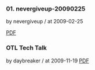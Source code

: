 ### 01. nevergiveup-20090225

by nevergiveup / at 2009-02-25

[PDF](https://s3.ap-northeast-2.amazonaws.com/sparcs.home/seminars/nevergiveup-20090304-1.pdf)

### OTL Tech Talk

by daybreaker / at 2009-11-19
[PDF](https://s3.ap-northeast-2.amazonaws.com/sparcs.home/seminars/daybreaker-20091120-1.pdf)
